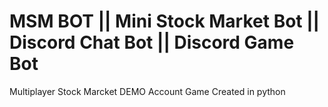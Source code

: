 # MSM BOT || Mini Stock Market Bot || Discord Chat Bot || Discord Game Bot

Multiplayer Stock Marcket DEMO Account Game Created in python
